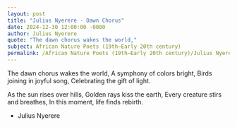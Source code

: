 ```yaml
---
layout: post
title: "Julius Nyerere - Dawn Chorus"
date: 2024-12-30 12:00:00 -0000
author: Julius Nyerere
quote: "The dawn chorus wakes the world,"
subject: African Nature Poets (19th–Early 20th century)
permalink: /African Nature Poets (19th–Early 20th century)/Julius Nyerere/Julius Nyerere - Dawn Chorus
---
```


The dawn chorus wakes the world,
A symphony of colors bright,
Birds joining in joyful song,
Celebrating the gift of light.

As the sun rises over hills,
Golden rays kiss the earth,
Every creature stirs and breathes,
In this moment, life finds rebirth.


- Julius Nyerere
